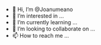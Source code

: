 - 👋 Hi, I’m @Joanumeano
- 👀 I’m interested in ...
- 🌱 I’m currently learning ...
- 💞️ I’m looking to collaborate on ...
- 📫 How to reach me ...

<!---
Joanumeano/Joanumeano is a ✨ special ✨ repository because its `README.md` (this file) appears on your GitHub profile.
You can click the Preview link to take a look at your changes.
--->

